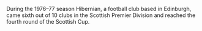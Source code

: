 During the 1976–77 season Hibernian, a football club based in Edinburgh, came sixth out of 10 clubs in the Scottish Premier Division and reached the fourth round of the Scottish Cup.
